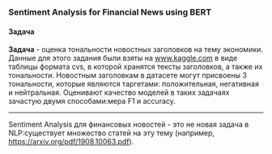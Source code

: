 
### Sentiment Analysis for Financial News using BERT


#### Задача

**Задача** - оценка тональности новостных заголовков на тему экономики. Данные для этого задания были взяты на www.kaggle.com в виде таблицы формата cvs, в которой хранятся тексты заголовков, а также их тональности. Новостным заголовкам в датасете могут присвоены 3 тональности, которые являются таргетами: положительная, негативная и нейтральная. Оценивают качество моделей в таких задачаях зачастую двумя способами:мера F1 и accuracy.
____

Sentiment Analysis для финансовых новостей - это не новая задача в NLP:существует множество статей на эту тему (например, https://arxiv.org/pdf/1908.10063.pdf).
